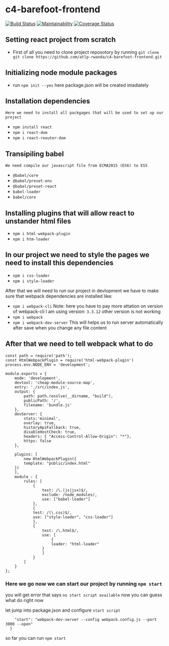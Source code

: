 # c4-barefoot-frontend

[![Build Status](https://travis-ci.com/atlp-rwanda/c4-barefoot-frontend.svg?token=oxv6xTfkb8D3wputzvor&branch=develop)](https://travis-ci.com/atlp-rwanda/c4-barefoot-frontend)
[![Maintainability](https://api.codeclimate.com/v1/badges/0e0e17e256bddb871c2b/maintainability)](https://codeclimate.com/github/atlp-rwanda/c2-barefoot-frontend/maintainability)
[![Coverage Status](https://coveralls.io/repos/github/atlp-rwanda/c2-barefoot-frontend/badge.svg?branch=develop)](https://coveralls.io/github/atlp-rwanda/c2-barefoot-frontend?branch=develop)

## Setting react project from scratch

- First of all you need to clone project reposotory by running
  `git clone git clone https://github.com/atlp-rwanda/c4-barefoot-frontend.git`

## Initializing node module packages

- run `npm init --yes` here package.json will be created imadiately

## Installation dependencies

    Here we need to install all packgages that will be used to set up our project

- `npm install react`
- `npm i react-dom`
- `npm i react-roouter-dom`

## Transipiling babel

    We need compile our javascript file from ECMA2015 (ES6) to ES5

- `@babel/core`
- `@babel/preset-env`
- `@babel/preset-react`
- `babel-loader`
- `babel/core`

## Installing plugins that will allow react to unstander html files

- `npm i html-webpack-plugin`
- `npm i htm-loader`

## In our project we need to style the pages we need to install this dependencies

- `npm i css-loader`
- `npm i style-loader`

After that we will need to run our project in devlopment
we have to make sure that webpack dependencies are installed like:

- `npm i webpack-cli` Note: here you have to pay more attation on version of webpack-cli I am using version: `3.3.12` other version is not working
- `npm i webpack`
- `npm i webpack-dev-server` This will helps us to run server automatically after save when you change any file content

## After that we need to tell webpack what to do

```const webpack = require('webpack');
const path = require('path');
const HtmlWebpackPlugin = require('html-webpack-plugin')
process.env.NODE_ENV = 'development';

module.exports = {
    mode: 'development',
    devtool: 'cheap-module-source-map',
    entry: './src/index.js',
    output: {
        path: path.resolve(__dirname, "build"),
        publicPath: '/',
        filename: 'bundle.js'
    },
    devServer: {
        stats:'minimal',
        overlay: true,
        historyApiFallback: true,
        disableHostCheck: true,
        headers: { "Access-Control-Allow-Origin": "*"},
        https: false
    },

    plugins: [
        new HtmlWebpackPlugin({
        template: "public/index.html"
    })
    ],
    module : {
        rules: [
            {
                test: /\.(js|jsx)$/,
                exclude: /node_modules/,
                use: ["babel-loader"]
            },
            {
            test: /(\.css)$/,
            use: ["style-loader", "css-loader"]
            },
            {
                test: /\.html$/,
                use: [
                    {
                    loader: "html-loader"
                }
                ]
            }
        ]
    }
};
```

### Here we go now we can start our project by running `npm start`

you will get error that says `no start script available` now you can guess what do right now

let jump into package.json and configure `start script`

```"scripts": {
    "start": "webpack-dev-server --config webpack.config.js --port 3000 --open"
  }
```

so far you can run `npm start`
